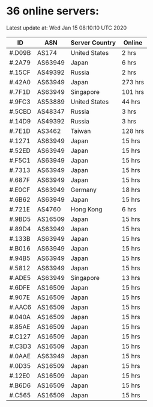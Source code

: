 # 36 online servers:

Latest update at: Wed Jan 15 08:10:10 UTC 2020

| ID | ASN | Server Country | Online |
| -- | --- | -------------- | ------ |
| #.D09B | AS174 | United States | 2 hrs |
| #.2A79 | AS63949 | Japan | 6 hrs |
| #.15CF | AS49392 | Russia | 2 hrs |
| #.42A0 | AS63949 | Japan | 273 hrs |
| #.7F1D | AS63949 | Singapore | 101 hrs |
| #.9FC3 | AS53889 | United States | 44 hrs |
| #.5CBD | AS48347 | Russia | 3 hrs |
| #.14D9 | AS49392 | Russia | 3 hrs |
| #.7E1D | AS3462 | Taiwan | 128 hrs |
| #.1271 | AS63949 | Japan | 15 hrs |
| #.52ED | AS63949 | Japan | 15 hrs |
| #.F5C1 | AS63949 | Japan | 15 hrs |
| #.7313 | AS63949 | Japan | 15 hrs |
| #.687F | AS63949 | Japan | 15 hrs |
| #.E0CF | AS63949 | Germany | 18 hrs |
| #.6B62 | AS63949 | Japan | 15 hrs |
| #.721E | AS4760 | Hong Kong | 6 hrs |
| #.9BD5 | AS16509 | Japan | 15 hrs |
| #.89D4 | AS63949 | Japan | 15 hrs |
| #.133B | AS63949 | Japan | 15 hrs |
| #.B016 | AS63949 | Japan | 15 hrs |
| #.94B5 | AS63949 | Japan | 15 hrs |
| #.5812 | AS63949 | Japan | 15 hrs |
| #.ADE5 | AS63949 | Singapore | 13 hrs |
| #.6DFE | AS16509 | Japan | 15 hrs |
| #.907E | AS16509 | Japan | 15 hrs |
| #.AAC6 | AS16509 | Japan | 15 hrs |
| #.040A | AS16509 | Japan | 15 hrs |
| #.85AE | AS16509 | Japan | 15 hrs |
| #.C127 | AS16509 | Japan | 15 hrs |
| #.C3D3 | AS16509 | Japan | 15 hrs |
| #.0AAE | AS63949 | Japan | 15 hrs |
| #.0D35 | AS16509 | Japan | 15 hrs |
| #.12E0 | AS16509 | Japan | 15 hrs |
| #.B6D6 | AS16509 | Japan | 15 hrs |
| #.C565 | AS16509 | Japan | 15 hrs |

